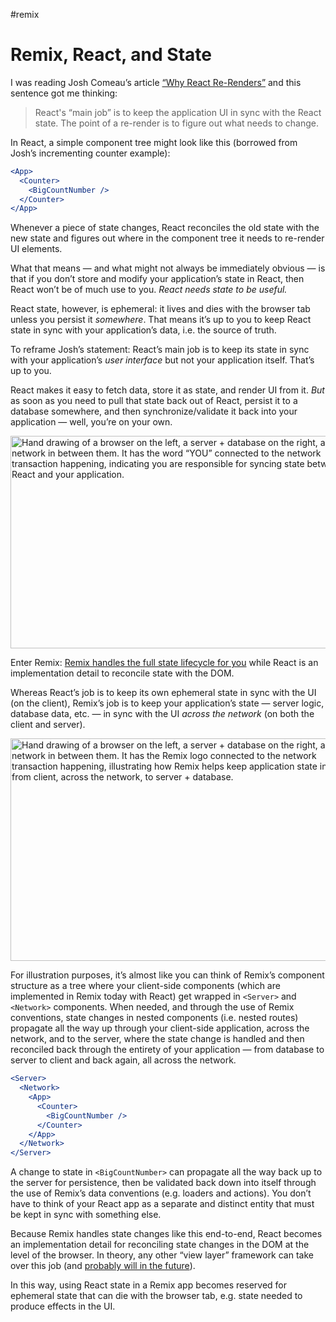 #remix

# Remix, React, and State

I was reading Josh Comeau’s article [“Why React Re-Renders”](https://www.joshwcomeau.com/react/why-react-re-renders/) and this sentence got me thinking:

> React's “main job” is to keep the application UI in sync with the React state. The point of a re-render is to figure out what needs to change.

In React, a simple component tree might look like this (borrowed from Josh’s incrementing counter example):

```jsx
<App>
  <Counter>
    <BigCountNumber />
  </Counter>
</App>
```

Whenever a piece of state changes, React reconciles the old state with the new state and figures out where in the component tree it needs to re-render UI elements.

What that means — and what might not always be immediately obvious — is that if you don’t store and modify your application’s state in React, then React won’t be of much use to you. _React needs state to be useful._

React state, however, is ephemeral: it lives and dies with the browser tab unless you persist it _somewhere_. That means it’s up to you to keep React state in sync with your application’s data, i.e. the source of truth.

To reframe Josh’s statement: React’s main job is to keep its state in sync with your application’s _user interface_ but not your application itself. That’s up to you.

React makes it easy to fetch data, store it as state, and render UI from it. _But_ as soon as you need to pull that state back out of React, persist it to a database somewhere, and then synchronize/validate it back into your application — well, you’re on your own.

<img src="https://cdn.jim-nielsen.com/blog/2022/react-remix-state-1.png" width="574" height="340" alt="Hand drawing of a browser on the left, a server + database on the right, and a network in between them. It has the word “YOU” connected to the network transaction happening, indicating you are responsible for syncing state between React and your application." />

Enter Remix: [Remix handles the full state lifecycle for you](https://remix.run/blog/remix-data-flow) while React is an implementation detail to reconcile state with the DOM.

Whereas React’s job is to keep its own ephemeral state in sync with the UI (on the client), Remix’s job is to keep your application’s state — server logic, database data, etc. — in sync with the UI _across the network_ (on both the client and server).

<img src="https://cdn.jim-nielsen.com/blog/2022/react-remix-state-2.png" width="562" height="356" alt="Hand drawing of a browser on the left, a server + database on the right, and a network in between them. It has the Remix logo connected to the network transaction happening, illustrating how Remix helps keep application state in sync from client, across the network, to server + database." />

For illustration purposes, it’s almost like you can think of Remix’s component structure as a tree where your client-side components (which are implemented in Remix today with React) get wrapped in `<Server>` and `<Network>` components. When needed, and through the use of Remix conventions, state changes in nested components (i.e. nested routes) propagate all the way up through your client-side application, across the network, and to the server, where the state change is handled and then reconciled back through the entirety of your application — from database to server to client and back again, all across the network.

```jsx
<Server>
  <Network>
    <App>
      <Counter>
        <BigCountNumber />
      </Counter>
    </App>
  </Network>
</Server>
```

A change to state in `<BigCountNumber>` can propagate all the way back up to the server for persistence, then be validated back down into itself through the use of Remix’s data conventions (e.g. loaders and actions). You don’t have to think of your React app as a separate and distinct entity that must be kept in sync with something else.

Because Remix handles state changes like this end-to-end, React becomes an implementation detail for reconciling state changes in the DOM at the level of the browser. In theory, any other “view layer” framework can take over this job (and [probably will in the future](https://twitter.com/ryanflorence/status/1529438363341639680)).

In this way, using React state in a Remix app becomes reserved for ephemeral state that can die with the browser tab, e.g. state needed to produce effects in the UI.